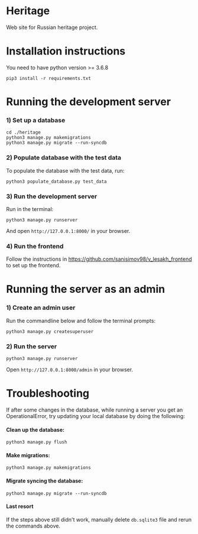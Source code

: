 # Heritage
Web site for Russian heritage project.

# Installation instructions

You need to have python version >= 3.6.8

```
pip3 install -r requirements.txt
```

# Running the development server

### 1) Set up a database

```
cd ./heritage
python3 manage.py makemigrations
python3 manage.py migrate --run-syncdb
```

### 2) Populate database with the test data

To populate the database with the test data, run:

```
python3 populate_database.py test_data
```

### 3) Run the development server

Run in the terminal: 

```
python3 manage.py runserver
```

And open `http://127.0.0.1:8000/` in your browser.

### 4) Run the frontend

Follow the instructions in https://github.com/sanisimov98/v_lesakh_frontend to set up the frontend.

# Running the server as an admin

### 1) Create an admin user

Run the commandline below and follow the terminal prompts:
```
python3 manage.py createsuperuser
```

### 2) Run the server

```
python3 manage.py runserver
```

Open `http://127.0.0.1:8000/admin` in your browser.

# Troubleshooting

If after some changes in the database, while running a server you get an OperationalError, try updating your local database by doing the following:

#### Clean up the database:
```
python3 manage.py flush
```

#### Make migrations:

```
python3 manage.py makemigrations
```

#### Migrate syncing the database:

```
python3 manage.py migrate --run-syncdb
```

#### Last resort
If the steps above still didn't work, manually delete `db.sqlite3` file and rerun the commands above.





